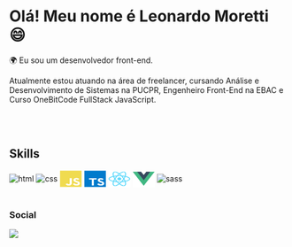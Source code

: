 <h1>Olá! Meu nome é Leonardo Moretti 😄</h1>

🌍 Eu sou um desenvolvedor front-end.

Atualmente estou atuando na área de freelancer, cursando Análise e Desenvolvimento de Sistemas na PUCPR, Engenheiro Front-End na EBAC e Curso OneBitCode FullStack JavaScript.

<div style="display: inline_block"><br>
  <br>
  <h2>Skills</h2>
  <div>
    <img align="center" alt="html" height="30" width="40" src="https://cdn.jsdelivr.net/gh/devicons/devicon/icons/html5/html5-original.svg">
    <img align="center" alt="css" height="30" width="40" src="https://cdn.jsdelivr.net/gh/devicons/devicon/icons/css3/css3-original.svg">
    <img align="center" alt="javascript" height="30" width="40" src="https://raw.githubusercontent.com/devicons/devicon/master/icons/javascript/javascript-plain.svg">
    <img align="center" alt="typescript" height="30" width="40" src="https://raw.githubusercontent.com/devicons/devicon/master/icons/typescript/typescript-plain.svg">
    <img align="center" alt="react" height="30" width="40" src="https://raw.githubusercontent.com/devicons/devicon/master/icons/react/react-original.svg">
    <img align="center" alt="vuejs" height="30" width="40" src="https://raw.githubusercontent.com/devicons/devicon/master/icons/vuejs/vuejs-original.svg">
    <img align="center" alt="sass" height="30" width="40" src="https://cdn.jsdelivr.net/gh/devicons/devicon/icons/sass/sass-original.svg">
  </div>
  <br>
  <h3>Social</h3>
  <a href="https://www.linkedin.com/in/leonardo-moretti-1280381b9/" target="blank"><img src="https://img.shields.io/badge/-LinkedIn-%230077B5?style=for-the-badge&logo=linkedin&logoColor=white"></a>
</div>
